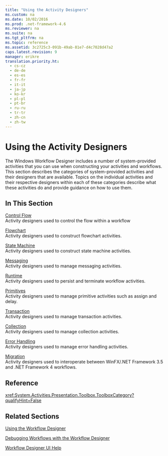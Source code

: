 ```yaml
---
title: "Using the Activity Designers"
ms.custom: na
ms.date: 10/02/2016
ms.prod: .net-framework-4.6
ms.reviewer: na
ms.suite: na
ms.tgt_pltfrm: na
ms.topic: reference
ms.assetid: 3c2725c3-091b-49ab-81e7-d4c7028d47a2
caps.latest.revision: 9
manager: erikre
translation.priority.ht: 
  - cs-cz
  - de-de
  - es-es
  - fr-fr
  - it-it
  - ja-jp
  - ko-kr
  - pl-pl
  - pt-br
  - ru-ru
  - tr-tr
  - zh-cn
  - zh-tw
---
```

# Using the Activity Designers
The Windows Workflow Designer includes a number of system-provided activities that you can use when constructing your activities and workflows. This section describes the categories of system-provided activities and their designers that are available. Topics on the individual activities and their respective designers within each of these categories describe what these activities do and provide guidance on how to use them.  
  
## In This Section  
 [Control Flow](../WF_Design/Control-Flow-Activity-Designers.md)  
 Activity designers used to control the flow within a workflow  
  
 [Flowchart](../WF_Design/Flowchart-Activity-Designers.md)  
 Activity designers used to construct flowchart activities.  
  
 [State Machine](../WF_Design/State-Machine-Activity-Designers.md)  
 Activity designers used to construct state machine activities.  
  
 [Messaging](../WF_Design/Messaging-Activity-Designers.md)  
 Activity designers used to manage messaging activities.  
  
 [Runtime](../WF_Design/Runtime-Activity-Designers.md)  
 Activity designers used to persist and terminate workflow activities.  
  
 [Primitives](../WF_Design/Primitives-Activity-Designers.md)  
 Activity designers used to manage primitive activities such as assign and delay.  
  
 [Transaction](../WF_Design/Transaction-Activity-Designers.md)  
 Activity designers used to manage transaction activities.  
  
 [Collection](../WF_Design/Collection-Activity-Designers.md)  
 Activity designers used to manage collection activities.  
  
 [Error Handling](../WF_Design/Error-Handling-Activity-Designers.md)  
 Activity designers used to manage error handling activities.  
  
 [Migration](../WF_Design/Migration-Activity-Designers.md)  
 Activity designers used to interoperate between WinFX/.NET Framework 3.5 and .NET Framework 4 workflows.  
  
## Reference  
 <xref:System.Activities.Presentation.Toolbox.ToolboxCategory?qualifyHint=False>  
  
## Related Sections  
 [Using the Workflow Designer](../WF_Design/Using-the-Workflow-Designer.md)  
  
 [Debugging Workflows with the Workflow Designer](../WF_Design/Debugging-Workflows-with-the-Workflow-Designer.md)  
  
 [Workflow Designer UI Help](../WF_Design/Workflow-Designer-UI-Help.md)